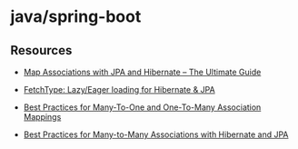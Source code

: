 # java/spring-boot

## Resources

- [Map Associations with JPA and Hibernate – The Ultimate Guide
  ](https://thorben-janssen.com/ultimate-guide-association-mappings-jpa-hibernate/)

- [FetchType: Lazy/Eager loading for Hibernate & JPA
  ](https://thorben-janssen.com/entity-mappings-introduction-jpa-fetchtypes/)

- [Best Practices for Many-To-One and One-To-Many Association Mappings
  ](https://thorben-janssen.com/best-practices-many-one-one-many-associations-mappings/)
- [Best Practices for Many-to-Many Associations with Hibernate and JPA
  ](https://thorben-janssen.com/best-practices-for-many-to-many-associations-with-hibernate-and-jpa/)
